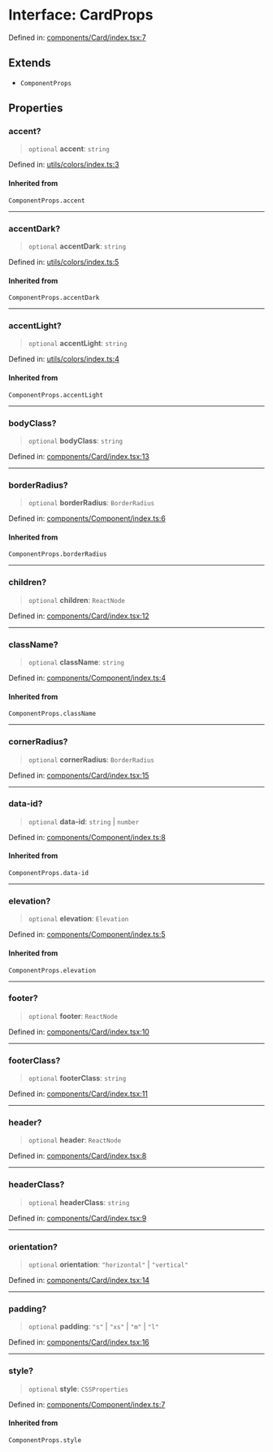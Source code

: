 # Interface: CardProps

Defined in: [components/Card/index.tsx:7](https://github.com/onyx-og/prismal-react/blob/58f2a21f9ad6834702d56e0dc3c10bd54a012008/src/components/Card/index.tsx#L7)

## Extends

- `ComponentProps`

## Properties

### accent?

> `optional` **accent**: `string`

Defined in: [utils/colors/index.ts:3](https://github.com/onyx-og/prismal-react/blob/58f2a21f9ad6834702d56e0dc3c10bd54a012008/src/utils/colors/index.ts#L3)

#### Inherited from

`ComponentProps.accent`

***

### accentDark?

> `optional` **accentDark**: `string`

Defined in: [utils/colors/index.ts:5](https://github.com/onyx-og/prismal-react/blob/58f2a21f9ad6834702d56e0dc3c10bd54a012008/src/utils/colors/index.ts#L5)

#### Inherited from

`ComponentProps.accentDark`

***

### accentLight?

> `optional` **accentLight**: `string`

Defined in: [utils/colors/index.ts:4](https://github.com/onyx-og/prismal-react/blob/58f2a21f9ad6834702d56e0dc3c10bd54a012008/src/utils/colors/index.ts#L4)

#### Inherited from

`ComponentProps.accentLight`

***

### bodyClass?

> `optional` **bodyClass**: `string`

Defined in: [components/Card/index.tsx:13](https://github.com/onyx-og/prismal-react/blob/58f2a21f9ad6834702d56e0dc3c10bd54a012008/src/components/Card/index.tsx#L13)

***

### borderRadius?

> `optional` **borderRadius**: `BorderRadius`

Defined in: [components/Component/index.ts:6](https://github.com/onyx-og/prismal-react/blob/58f2a21f9ad6834702d56e0dc3c10bd54a012008/src/components/Component/index.ts#L6)

#### Inherited from

`ComponentProps.borderRadius`

***

### children?

> `optional` **children**: `ReactNode`

Defined in: [components/Card/index.tsx:12](https://github.com/onyx-og/prismal-react/blob/58f2a21f9ad6834702d56e0dc3c10bd54a012008/src/components/Card/index.tsx#L12)

***

### className?

> `optional` **className**: `string`

Defined in: [components/Component/index.ts:4](https://github.com/onyx-og/prismal-react/blob/58f2a21f9ad6834702d56e0dc3c10bd54a012008/src/components/Component/index.ts#L4)

#### Inherited from

`ComponentProps.className`

***

### cornerRadius?

> `optional` **cornerRadius**: `BorderRadius`

Defined in: [components/Card/index.tsx:15](https://github.com/onyx-og/prismal-react/blob/58f2a21f9ad6834702d56e0dc3c10bd54a012008/src/components/Card/index.tsx#L15)

***

### data-id?

> `optional` **data-id**: `string` \| `number`

Defined in: [components/Component/index.ts:8](https://github.com/onyx-og/prismal-react/blob/58f2a21f9ad6834702d56e0dc3c10bd54a012008/src/components/Component/index.ts#L8)

#### Inherited from

`ComponentProps.data-id`

***

### elevation?

> `optional` **elevation**: `Elevation`

Defined in: [components/Component/index.ts:5](https://github.com/onyx-og/prismal-react/blob/58f2a21f9ad6834702d56e0dc3c10bd54a012008/src/components/Component/index.ts#L5)

#### Inherited from

`ComponentProps.elevation`

***

### footer?

> `optional` **footer**: `ReactNode`

Defined in: [components/Card/index.tsx:10](https://github.com/onyx-og/prismal-react/blob/58f2a21f9ad6834702d56e0dc3c10bd54a012008/src/components/Card/index.tsx#L10)

***

### footerClass?

> `optional` **footerClass**: `string`

Defined in: [components/Card/index.tsx:11](https://github.com/onyx-og/prismal-react/blob/58f2a21f9ad6834702d56e0dc3c10bd54a012008/src/components/Card/index.tsx#L11)

***

### header?

> `optional` **header**: `ReactNode`

Defined in: [components/Card/index.tsx:8](https://github.com/onyx-og/prismal-react/blob/58f2a21f9ad6834702d56e0dc3c10bd54a012008/src/components/Card/index.tsx#L8)

***

### headerClass?

> `optional` **headerClass**: `string`

Defined in: [components/Card/index.tsx:9](https://github.com/onyx-og/prismal-react/blob/58f2a21f9ad6834702d56e0dc3c10bd54a012008/src/components/Card/index.tsx#L9)

***

### orientation?

> `optional` **orientation**: `"horizontal"` \| `"vertical"`

Defined in: [components/Card/index.tsx:14](https://github.com/onyx-og/prismal-react/blob/58f2a21f9ad6834702d56e0dc3c10bd54a012008/src/components/Card/index.tsx#L14)

***

### padding?

> `optional` **padding**: `"s"` \| `"xs"` \| `"m"` \| `"l"`

Defined in: [components/Card/index.tsx:16](https://github.com/onyx-og/prismal-react/blob/58f2a21f9ad6834702d56e0dc3c10bd54a012008/src/components/Card/index.tsx#L16)

***

### style?

> `optional` **style**: `CSSProperties`

Defined in: [components/Component/index.ts:7](https://github.com/onyx-og/prismal-react/blob/58f2a21f9ad6834702d56e0dc3c10bd54a012008/src/components/Component/index.ts#L7)

#### Inherited from

`ComponentProps.style`
